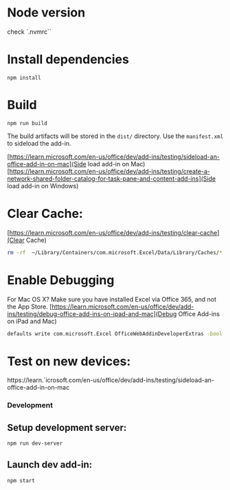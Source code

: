# Node version
check `.nvmrc``

# Install dependencies

`npm install`

# Build

`npm run build`

The build artifacts will be stored in the `dist/` directory.
Use the `manifest.xml` to sideload the add-in.

[https://learn.microsoft.com/en-us/office/dev/add-ins/testing/sideload-an-office-add-in-on-mac](Side load add-in on Mac)
[https://learn.microsoft.com/en-us/office/dev/add-ins/testing/create-a-network-shared-folder-catalog-for-task-pane-and-content-add-ins](Side load add-in on Windows)

# Clear Cache:
[https://learn.microsoft.com/en-us/office/dev/add-ins/testing/clear-cache](Clear Cache)
```bash
rm -rf  ~/Library/Containers/com.microsoft.Excel/Data/Library/Caches/*
```


# Enable Debugging

For Mac OS X?
Make sure you have installed Excel via Office 365, and not the App Store.
[https://learn.microsoft.com/en-us/office/dev/add-ins/testing/debug-office-add-ins-on-ipad-and-mac](Debug Office Add-ins on iPad and Mac)

```bash
defaults write com.microsoft.Excel OfficeWebAddinDeveloperExtras -bool true
```


# Test on new devices:
https://learn.`icrosoft.com/en-us/office/dev/add-ins/testing/sideload-an-office-add-in-on-mac

### Development

## Setup development server:
```bash
npm run dev-server
```

## Launch dev add-in:
```bash
npm start
```

